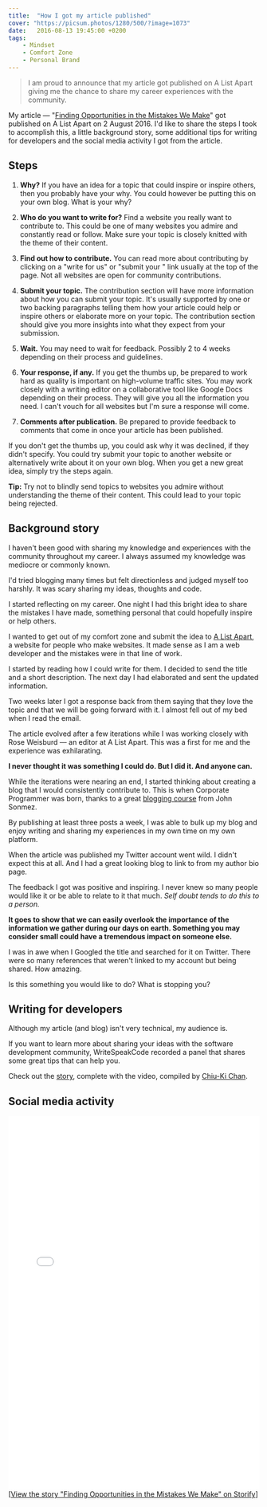 ```yaml
---
title:  "How I got my article published"
cover: "https://picsum.photos/1280/500/?image=1073"
date:   2016-08-13 19:45:00 +0200
tags:
    - Mindset 
    - Comfort Zone
    - Personal Brand
---
```


> I am proud to announce that my article got published on A List Apart giving
> me the chance to share my career experiences with the community.

My article —
"[Finding Opportunities in the Mistakes We Make](http://alistapart.com/article/finding-opportunities-in-the-mistakes-we-make)"
got published on A List Apart on 2 August 2016. I'd like to share the steps I
took to accomplish this, a little background story, some additional tips for
writing for developers and the social media activity I got from the article.

## Steps

1.  **Why?**
    If you have an idea for a topic that could inspire or inspire others, then
    you probably have your why. You could however be putting this on your own
    blog. What is your why?

2.  **Who do you want to write for?**
    Find a website you really want to contribute to. This could be one of many
    websites you admire and constantly read or follow. Make sure your topic is
    closely knitted with the theme of their content.

3.  **Find out how to contribute.**
    You can read more about contributing by clicking on a
    "write for us" or "submit your <topic>" link usually at the top of the page.
    Not all websites are open for community contributions.

4.  **Submit your topic.**
    The contribution section will have more information about how you can
    submit your topic. It's usually supported by one or two backing paragraphs
    telling them how your article could help or inspire others or elaborate
    more on your topic. The contribution section should give you more insights
    into what they expect from your submission.

5.  **Wait.**
    You may need to wait for feedback. Possibly 2 to 4 weeks depending on their
    process and guidelines.

6.  **Your response, if any.**
    If you get the thumbs up, be prepared to work hard as quality is important on
    high-volume traffic sites. You may work closely with a writing editor on a
    collaborative tool like Google Docs depending on their process. They will
    give you all the information you need. I can't vouch for all websites but
    I'm sure a response will come.

7.  **Comments after publication.**
    Be prepared to provide feedback to comments that come in once your article
    has been published.

If you don't get the thumbs up, you could ask why it was declined, if they
didn't specify. You could try submit your topic to another website
or alternatively write about it on your own blog. When you get a new great
idea, simply try the steps again.

**Tip:** Try not to blindly send topics to websites you admire without
understanding the theme of their content. This could lead to your topic being
rejected.

## Background story

I haven't been good with sharing my knowledge and experiences with the community
throughout my career. I always assumed my knowledge was mediocre or commonly
known.

I'd tried blogging many times but felt directionless and judged myself
too harshly. It was scary sharing my ideas, thoughts and code.

I started reflecting on my career. One night I had this bright idea to share
the mistakes I have made, something personal that could hopefully inspire or
help others.

I wanted to get out of my comfort zone and submit the idea to
[A List Apart](http://alistapart.com/), a website for people who make
websites. It made sense as I am a web developer and the mistakes were in that
line of work.

I started by reading how I could write for them. I decided to send the title
and a short description. The next day I had elaborated and sent the updated
information.

Two weeks later I got a response back from them saying that they
love the topic and that we will be going forward with it. I almost fell out of
my bed when I read the email.

The article evolved after a few iterations while I was working closely with
Rose Weisburd — an editor at A List Apart. This was a first for me and the
experience was exhilarating.

**I never thought it was something I could do. But I did it. And anyone can.**

While the iterations were nearing an end, I started thinking about creating a
blog that I would consistently contribute to. This is when Corporate Programmer
was born, thanks to a great [blogging course](http://devcareerboost.com/blog-course/)
from John Sonmez.

By publishing at least three posts a week, I was able to bulk up my blog and
enjoy writing and sharing my experiences in my own time on my own platform.

When the article was published my Twitter account went wild. I didn't
expect this at all. And I had a great looking blog to link to from my author
bio page.

The feedback I got was positive and inspiring. I never knew so many people would
like it or be able to relate to it that much. _Self doubt tends to do this to
a person._

**It goes to show that we can easily overlook the importance of the information
we gather during our days on earth. Something you may consider small could
have a tremendous impact on someone else.**

I was in awe when I Googled the title and searched for it on Twitter. There were
so many references that weren't linked to my account but being shared.
How amazing.

Is this something you would like to do? What is stopping you?

## Writing for developers

Although my article (and blog) isn't very technical, my audience is.

If you want to learn more about sharing your ideas with the software development
community, WriteSpeakCode recorded a panel that shares some great tips that can
help you.

Check out the
[story](https://storify.com/chiuki/writing-for-developers-panel-2016),
complete with the video,
compiled by [Chiu-Ki Chan](https://twitter.com/chiuki).

## Social media activity

<div class="storify"><iframe src="//storify.com/cbillowes/finding-opportunities-in-the-mistakes-we-make/embed?header=false&border=false" width="100%" height="750" frameborder="no" allowtransparency="true"></iframe><script src="//storify.com/cbillowes/finding-opportunities-in-the-mistakes-we-make.js?header=false&border=false"></script><noscript>[<a href="//storify.com/cbillowes/finding-opportunities-in-the-mistakes-we-make" target="_blank">View the story "Finding Opportunities in the Mistakes We Make" on Storify</a>]</noscript></div>

